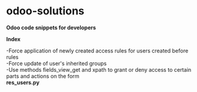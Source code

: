 # odoo-solutions
**Odoo code snippets for developers**

**Index**

-Force application of newly created access rules for users created before rules </br> 
-Force update of user's inherited groups </br>
-Use methods fields_view_get and xpath to grant or deny access to certain parts and actions on the form </br>
**res_users.py**

